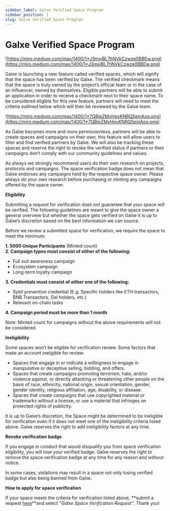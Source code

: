 ```yaml
---
sidebar_label: Galxe Verified Space Program
sidebar_position: 1
slug: Galxe Verified Space Program
---
```

# Galxe Verified Space Program

![https://miro.medium.com/max/1400/1*J3mxjBL7hNVkCzwze0BBEw.png](https://miro.medium.com/max/1400/1*J3mxjBL7hNVkCzwze0BBEw.png)

Galxe is launching a new feature called verified spaces, which will signify that the space has been verified by Galxe. The verified checkmark means that the space is truly owned by the project’s official team or in the case of an influencer, owned by themselves. Eligible partners will be able to submit an application in order to receive a checkmark next to their space name. To be considered eligible for this new feature, partners will need to meet the criteria outlined below which will then be reviewed by the Galxe team.

![https://miro.medium.com/max/1400/1*7QBjpZMxHpyKNRQ5einAog.png](https://miro.medium.com/max/1400/1*7QBjpZMxHpyKNRQ5einAog.png)

As Galxe becomes more and more permissionless, partners will be able to create spaces and campaigns on their own, this feature will allow users to filter and find verified partners by Galxe. We will also be tracking these spaces and reserve the right to revoke the verified status if partners or their campaigns don’t comply with our community guidelines and values.

As always we strongly recommend users do their own research on projects, protocols and campaigns. The space verification badge does not mean that Galxe endorses any campaigns held by the respective space owner. Please always do your own research before purchasing or minting any campaigns offered by the space owner.

**Eligibility**

Submitting a request for verification does not guarantee that your space will be verified. The following guidelines are meant to give the space owner a general overview but whether the space gets verified on Galxe it is up to Galxe’s discretion based on the best information we can source.

Before we review a submitted space for verification, we require the space to meet the minimum:

**1. 5000 Unique Participants** (Minted count)\
**2. Campaign types must consist of either of the following:**

* Full suit awareness campaign
* Ecosystem campaign
* Long-term loyalty campaign

**3. Credentials must consist of either one of the following:**

* Sybil prevention credential (E.g. Specific holders like ETH transactors, BNB Transactors, Gal holders, etc.)
* Relevant on-chain tasks

**4. Campaign period must be more than 1 month**

Note: Minted count for campaigns without the above requirements will not be considered.



**Ineligibility**

Some spaces won’t be eligible for verification review. Some factors that make an account ineligible for review:

* Spaces that engage in or indicate a willingness to engage in manipulative or deceptive selling, bidding, and offers.
* Spaces that create campaigns promoting terrorism, hate, and/or violence against, or directly attacking or threatening other people on the basis of race, ethnicity, national origin, sexual orientation, gender, gender identity, religious affiliation, age, disability, or disease.
* Spaces that create campaigns that use copyrighted material or trademarks without a license, or use a material that infringes on protected rights of publicity.

It is up to Galxe’s discretion, the Space might be determined to be ineligible for verification even if it does not meet one of the ineligibility criteria listed above. Galxe reserves the right to add ineligibility factors at any time.

**Revoke verification badge**

If you engage in conduct that would disqualify you from space verification eligibility, you will lose your verified badge. Galxe reserves the right to remove the space verification badge at any time for any reason and without notice.

In some cases, violations may result in a space not only losing verified badge but also being banned from Galxe.

**How to apply for space verification**

If your space meets the criteria for verification listed above, **submit a request [here](https://gal.xyz/dashboard-support)**and select "*Galxe Space Verification Request"*. Thank you!